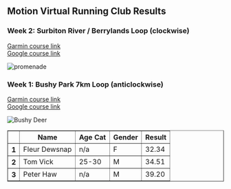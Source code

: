 ## Motion Virtual Running Club Results

### Week 2: Surbiton River / Berrylands Loop (clockwise)

[Garmin course link](https://connect.garmin.com/modern/course/45976621)\
[Google course link](https://www.google.co.uk/maps/d/edit?mid=1sNPYQkVxGNX8JGxS-mRjCFc9juZz_tgu&usp=sharing)

![promenade](https://user-images.githubusercontent.com/74325300/99855004-cc188f00-2b7d-11eb-9911-700862c2a016.png)


### Week 1: Bushy Park 7km Loop (anticlockwise)

[Garmin course link](https://connect.garmin.com/modern/course/45546279)\
[Google course link](https://www.google.co.uk/maps/d/edit?mid=1zUk4rgezZdZUP4kHxxSwkCoJJ-ocA05S&usp=sharing)

![Bushy Deer](https://user-images.githubusercontent.com/74325300/98930631-cc0cf500-24d4-11eb-9d39-260b7269e0ac.jpeg)

<table border="1" class="dataframe">
  <thead>
    <tr style="text-align: centre;">
      <th></th>
      <th>Name</th>
      <th>Age Cat</th>
      <th>Gender</th>
      <th>Result</th>
    </tr>
  </thead>
  <tbody>
    <tr>
      <th>1</th>
      <td>Fleur Dewsnap</td>
      <td>n/a</td>
      <td>F</td>
      <td>32.34</td>
    </tr>
    <tr>
      <th>2</th>
      <td>Tom Vick</td>
      <td>25-30</td>
      <td>M</td>
      <td>34.51</td>
    </tr>
    <tr>
      <th>3</th>
      <td>Peter Haw</td>
      <td>n/a</td>
      <td>M</td>
      <td>39.20</td>
    </tr>
  </tbody>
</table>
